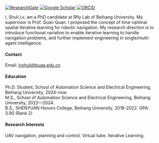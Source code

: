 
[![ResearchGate](https://img.shields.io/badge/-ResearchGate-00CCBB?logo=researchgate&logoColor=white)](https://www.researchgate.net/profile/Shuli-Lv/research)
[![Google Scholar](https://img.shields.io/badge/-Google%20Scholar-4285F4?logo=googlescholar&logoColor=white)](https://scholar.google.com/citations?user=YXrppsYAAAAJ&hl=en)
[![ORCID](https://img.shields.io/badge/ORCID-A6CE39?logo=orcid&logoColor=white)](https://orcid.org/0009-0001-1854-6488)


I, Shuli Lv, am a PhD candidate at Rfly Lab of Beihang University. My supervisor is Prof. Quan Quan. I proposed the concept of time-optimal spatial iterative learning for robotic navigation. My research direction is to introduce functional variation to enable iterative learning to handle navigation problems, and further implement engineering in single/multi-agent intelligence.

#### Contact

Email: lvshuli@buaa.edu.cn

#### Education
Ph.D. Student,  School of Automation Science and Electrical Engineering, Beihang University, 2024-now.
\
M.S.,  School of Automation Science and Electrical Engineering, Beihang University, 2022—2024.\
B.S., SHENYUAN Honors College, Beihang University, 2018-2022. GPA: 3.90 (Rank 2)

#### Research Interests             
UAV navigation, planning and control. Virtual tube. Iterative Learning.

